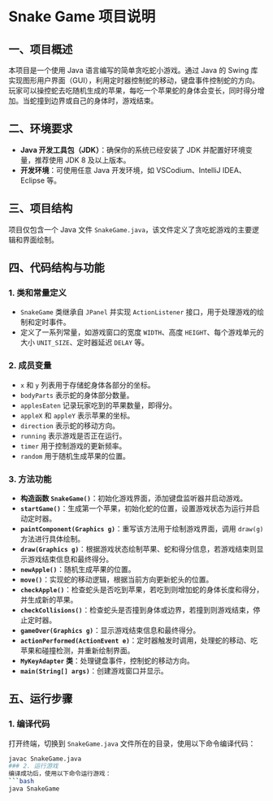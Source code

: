 # Snake Game 项目说明

## 一、项目概述
本项目是一个使用 Java 语言编写的简单贪吃蛇小游戏。通过 Java 的 Swing 库实现图形用户界面（GUI），利用定时器控制蛇的移动，键盘事件控制蛇的方向。玩家可以操控蛇去吃随机生成的苹果，每吃一个苹果蛇的身体会变长，同时得分增加。当蛇撞到边界或自己的身体时，游戏结束。

## 二、环境要求
- **Java 开发工具包（JDK）**：确保你的系统已经安装了 JDK 并配置好环境变量，推荐使用 JDK 8 及以上版本。
- **开发环境**：可使用任意 Java 开发环境，如 VSCodium、IntelliJ IDEA、Eclipse 等。

## 三、项目结构
项目仅包含一个 Java 文件 `SnakeGame.java`，该文件定义了贪吃蛇游戏的主要逻辑和界面绘制。

## 四、代码结构与功能

### 1. 类和常量定义
- `SnakeGame` 类继承自 `JPanel` 并实现 `ActionListener` 接口，用于处理游戏的绘制和定时事件。
- 定义了一系列常量，如游戏窗口的宽度 `WIDTH`、高度 `HEIGHT`、每个游戏单元的大小 `UNIT_SIZE`、定时器延迟 `DELAY` 等。

### 2. 成员变量
- `x` 和 `y` 列表用于存储蛇身体各部分的坐标。
- `bodyParts` 表示蛇的身体部分数量。
- `applesEaten` 记录玩家吃到的苹果数量，即得分。
- `appleX` 和 `appleY` 表示苹果的坐标。
- `direction` 表示蛇的移动方向。
- `running` 表示游戏是否正在运行。
- `timer` 用于控制游戏的更新频率。
- `random` 用于随机生成苹果的位置。

### 3. 方法功能
- **构造函数 `SnakeGame()`**：初始化游戏界面，添加键盘监听器并启动游戏。
- **`startGame()`**：生成第一个苹果，初始化蛇的位置，设置游戏状态为运行并启动定时器。
- **`paintComponent(Graphics g)`**：重写该方法用于绘制游戏界面，调用 `draw(g)` 方法进行具体绘制。
- **`draw(Graphics g)`**：根据游戏状态绘制苹果、蛇和得分信息，若游戏结束则显示游戏结束信息和最终得分。
- **`newApple()`**：随机生成苹果的位置。
- **`move()`**：实现蛇的移动逻辑，根据当前方向更新蛇头的位置。
- **`checkApple()`**：检查蛇头是否吃到苹果，若吃到则增加蛇的身体长度和得分，并生成新的苹果。
- **`checkCollisions()`**：检查蛇头是否撞到身体或边界，若撞到则游戏结束，停止定时器。
- **`gameOver(Graphics g)`**：显示游戏结束信息和最终得分。
- **`actionPerformed(ActionEvent e)`**：定时器触发时调用，处理蛇的移动、吃苹果和碰撞检测，并重新绘制界面。
- **`MyKeyAdapter` 类**：处理键盘事件，控制蛇的移动方向。
- **`main(String[] args)`**：创建游戏窗口并显示。

## 五、运行步骤

### 1. 编译代码
打开终端，切换到 `SnakeGame.java` 文件所在的目录，使用以下命令编译代码：
```bash
javac SnakeGame.java
### 2. 运行游戏
编译成功后，使用以下命令运行游戏：
```bash
java SnakeGame
